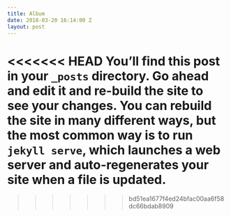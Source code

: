 ```yaml
---
title: Album
date: 2018-03-20 16:14:00 Z
layout: post
---
```

<<<<<<< HEAD
You’ll find this post in your `_posts` directory. Go ahead and edit it and re-build the site to see your changes. You can rebuild the site in many different ways, but the most common way is to run `jekyll serve`, which launches a web server and auto-regenerates your site when a file is updated.
=======

>>>>>>> bd51ea1677f4ed24bfac00aa6f58dc66bdab8909
